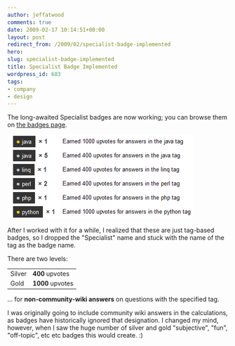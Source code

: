 ```yaml
---
author: jeffatwood
comments: true
date: 2009-02-17 10:14:51+00:00
layout: post
redirect_from: /2009/02/specialist-badge-implemented
hero: 
slug: specialist-badge-implemented
title: Specialist Badge Implemented
wordpress_id: 683
tags:
- company
- design
---
```



The long-awaited Specialist badges are now working; you can browse them on [the badges page](http://stackoverflow.com/badges).



![stackoverflow-tag-based-badges](/images/wordpress/stackoverflow-tag-based-badges.png)



After I worked with it for a while, I realized that these are just tag-based badges, so I dropped the "Specialist" name and stuck with the name of the tag as the badge name.



There are two levels:



<table cellpadding="4" width="300" cellspacing="4" >
<tr >
<td >Silver
</td>
<td ><strong>400</strong> upvotes
</td></tr>
<tr >
<td >Gold
</td>
<td ><strong>1000</strong> upvotes
</td></tr>
</table>



... for **non-community-wiki answers** on questions with the specified tag.



I was originally going to include community wiki answers in the calculations, as badges have historically ignored that designation. I changed my mind, however, when I saw the huge number of silver and gold "subjective", "fun", "off-topic", etc etc badges this would create. :)

